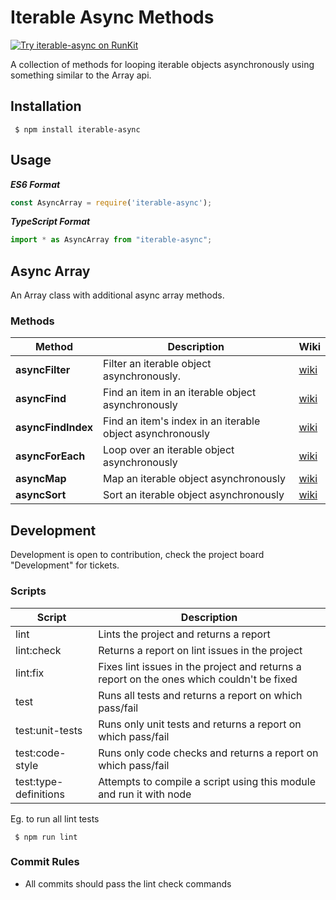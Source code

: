 # Iterable Async Methods 
[![Try iterable-async on RunKit](https://badge.runkitcdn.com/iterable-async.svg)](https://npm.runkit.com/iterable-async)

A collection of methods for looping iterable objects asynchronously using something similar to the Array api.

## Installation

```
 $ npm install iterable-async
```

## Usage

***ES6 Format***

``` js
const AsyncArray = require('iterable-async');
```

***TypeScript Format***

``` ts
import * as AsyncArray from "iterable-async";
```

## Async Array

An Array class with additional async array methods.

### Methods

| Method | Description | Wiki |
| -- | -- | -- |
| **asyncFilter** | Filter an iterable object asynchronously. | [wiki](https://github.com/Sykander/iterable-async/wiki/Async-Filter) |
| **asyncFind** | Find an item in an iterable object asynchronously | [wiki](https://github.com/Sykander/iterable-async/wiki/Async-Filter) |
| **asyncFindIndex** | Find an item's index in an iterable object asynchronously | [wiki](https://github.com/Sykander/iterable-async/wiki/Async-Find-Index) |
| **asyncForEach** | Loop over an iterable object asynchronously | [wiki](https://github.com/Sykander/iterable-async/wiki/Async-For-Each) |
| **asyncMap** | Map an iterable object asynchronously | [wiki](https://github.com/Sykander/iterable-async/wiki/Async-Map) |
| **asyncSort** | Sort an iterable object asynchronously | [wiki](https://github.com/Sykander/iterable-async/wiki/Async-Sort) |

## Development

Development is open to contribution, check the project board "Development" for tickets.

### Scripts

| Script | Description |
|--|--|
| lint | Lints the project and returns a report |
| lint:check | Returns a report on lint issues in the project |
| lint:fix | Fixes lint issues in the project and returns a report on the ones which couldn't be fixed |
| test | Runs all tests and returns a report on which pass/fail |
| test:unit-tests | Runs only unit tests and returns a report on which pass/fail |
| test:code-style | Runs only code checks and returns a report on which pass/fail |
| test:type-definitions | Attempts to compile a script using this module and run it with node |

Eg. to run all lint tests
```
 $ npm run lint
```

### Commit Rules

* All commits should pass the lint check commands
